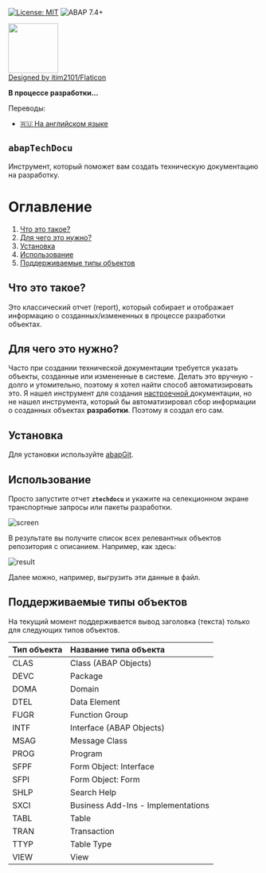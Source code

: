 [![License: MIT](https://img.shields.io/badge/License-MIT-yellow.svg)](https://github.com/victorizbitskiy/zru_number_validation/blob/main/LICENSE)
![ABAP 7.4+](https://img.shields.io/badge/ABAP-7.4%2B-brightgreen)

<img src="https://github.com/victorizbitskiy/abapTechDocu/blob/main/logo/logo.png" height="100px"/>\
<a href="https://www.flaticon.com/authors/itim2101">Designed by itim2101/Flaticon</a>

**В процессе разработки...**  

Переводы:
- [:ru: На английском языке](https://github.com/victorizbitskiy/abapTechDocu) 

## `abapTechDocu`
Инструмент, который поможет вам создать техническую документацию на разработку.

# Оглавление
1. [Что это такое?](#что-это-такое?)
2. [Для чего это нужно?](#для-чего-это-нужно)
3. [Установка](#установка)
4. [Использование](#использование)
5. [Поддерживаемые типы объектов](#поддерживаемые-типы-объектов)

## Что это такое?
Это классический отчет (report), который собирает и отображает информацию о созданных/измененных в процессе разработки объектах.

## Для чего это нужно?
Часто при создании технической документации требуется указать объекты, созданные или измененные в системе. Делать это вручную - долго и утомительно, 
поэтому я хотел найти способ автоматизировать это. Я нашел инструмент для создания <a href="https://github.com/victorizbitskiy/CUSTTOOL"> настроечной </a> документации, 
но не нашел инструмента, который бы автоматизировал сбор информации о созданных объектах **разработки**. Поэтому я создал его сам.

## Установка
Для установки используйте [abapGit](http://www.abapgit.org).

## Использование
Просто  запустите отчет **`ztechdocu`** и укажите на селекционном экране транспортные запросы или пакеты разработки.

![screen](https://github.com/victorizbitskiy/abapTechDocu/blob/main/docs/img/sel_scr.png)

В результате вы получите список всех релевантных объектов репозитория с описанием. Например, как здесь:

![result](https://github.com/victorizbitskiy/abapTechDocu/blob/main/docs/img/example_alv.png)

Далее можно, например, выгрузить эти данные в файл.

## Поддерживаемые типы объектов
На текущий момент поддерживается вывод заголовка (текста) только для следующих типов объектов. 

| Тип объекта | Название типа объекта        |
| :-----| :----------------------------------|
|  CLAS | Class (ABAP Objects)               |
|  DEVC | Package                            |
|  DOMA | Domain                             |
|  DTEL | Data Element                       |
|  FUGR | Function Group                     |
|  INTF | Interface (ABAP Objects)           |
|  MSAG | Message Class                      |
|  PROG | Program                            |
|  SFPF | Form Object: Interface             |
|  SFPI | Form Object: Form                  |
|  SHLP | Search Help                        |
|  SXCI | Business Add-Ins - Implementations |
|  TABL | Table                              |
|  TRAN | Transaction                        |
|  TTYP | Table Type                         |
|  VIEW | View                               |

